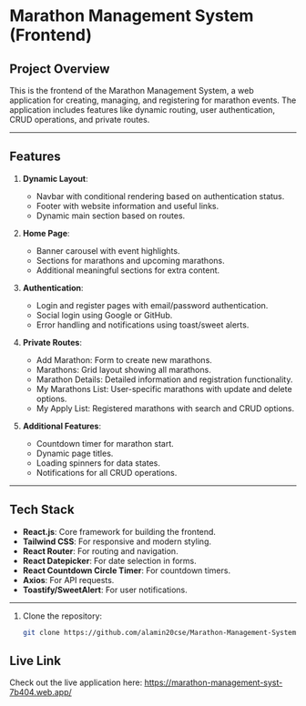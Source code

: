 # Marathon Management System (Frontend)

## Project Overview
This is the frontend of the Marathon Management System, a web application for creating, managing, and registering for marathon events. The application includes features like dynamic routing, user authentication, CRUD operations, and private routes.

---

## Features
1. **Dynamic Layout**:
   - Navbar with conditional rendering based on authentication status.
   - Footer with website information and useful links.
   - Dynamic main section based on routes.

2. **Home Page**:
   - Banner carousel with event highlights.
   - Sections for marathons and upcoming marathons.
   - Additional meaningful sections for extra content.

3. **Authentication**:
   - Login and register pages with email/password authentication.
   - Social login using Google or GitHub.
   - Error handling and notifications using toast/sweet alerts.

4. **Private Routes**:
   - Add Marathon: Form to create new marathons.
   - Marathons: Grid layout showing all marathons.
   - Marathon Details: Detailed information and registration functionality.
   - My Marathons List: User-specific marathons with update and delete options.
   - My Apply List: Registered marathons with search and CRUD options.

5. **Additional Features**:
   - Countdown timer for marathon start.
   - Dynamic page titles.
   - Loading spinners for data states.
   - Notifications for all CRUD operations.

---

## Tech Stack
- **React.js**: Core framework for building the frontend.
- **Tailwind CSS**: For responsive and modern styling.
- **React Router**: For routing and navigation.
- **React Datepicker**: For date selection in forms.
- **React Countdown Circle Timer**: For countdown timers.
- **Axios**: For API requests.
- **Toastify/SweetAlert**: For user notifications.

---



1. Clone the repository:
   ```bash
   git clone https://github.com/alamin20cse/Marathon-Management-System-Client
## Live Link
Check out the live application here: https://marathon-management-syst-7b404.web.app/
